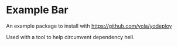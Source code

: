 # Example Bar

An example package to install with https://github.com/yola/yodeploy

Used with a tool to help circumvent dependency hell.
